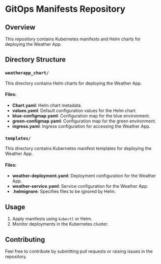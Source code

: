
# GitOps Manifests Repository

## Overview
This repository contains Kubernetes manifests and Helm charts for deploying the Weather App.

## Directory Structure

### `weatherapp_chart/`
This directory contains Helm charts for deploying the Weather App.

#### Files:
- **Chart.yaml**: Helm chart metadata.
- **values.yaml**: Default configuration values for the Helm chart.
- **blue-configmap.yaml**: Configuration map for the blue environment.
- **green-configmap.yaml**: Configuration map for the green environment.
- **ingress.yaml**: Ingress configuration for accessing the Weather App.

### `templates/`
This directory contains Kubernetes manifest templates for deploying the Weather App.

#### Files:
- **weather-deployment.yaml**: Deployment configuration for the Weather App.
- **weather-service.yaml**: Service configuration for the Weather App.
- **.helmignore**: Specifies files to be ignored by Helm.

## Usage
1. Apply manifests using `kubectl` or Helm.
2. Monitor deployments in the Kubernetes cluster.

## Contributing
Feel free to contribute by submitting pull requests or raising issues in the repository.
